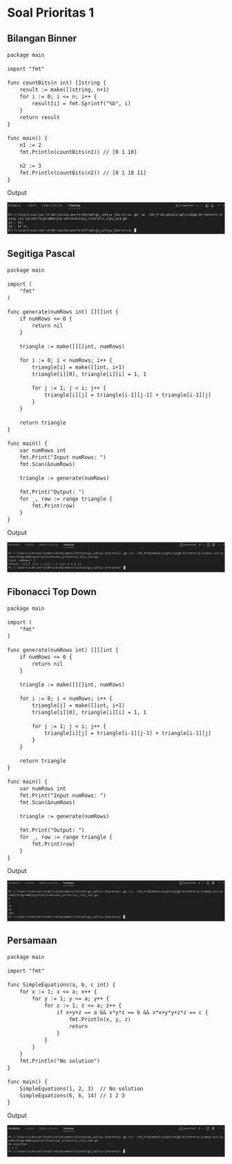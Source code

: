 # Soal Prioritas 1
## Bilangan Binner

```
package main

import "fmt"

func countBits(n int) []string {
    result := make([]string, n+1)
    for i := 0; i <= n; i++ {
        result[i] = fmt.Sprintf("%b", i)
    }
    return result
}

func main() {
    n1 := 2
    fmt.Println(countBits(n1)) // [0 1 10]

    n2 := 3
    fmt.Println(countBits(n2)) // [0 1 10 11]
}
```

Output

![p1_no1](/08_ProblemSolvingParadigm-BruteForce-Greedy-and-DynamicProgramming/screenshots/p1_no1.JPG)

## Segitiga Pascal

```
package main

import (
	"fmt"
)

func generate(numRows int) [][]int {
	if numRows <= 0 {
		return nil
	}

	triangle := make([][]int, numRows)

	for i := 0; i < numRows; i++ {
		triangle[i] = make([]int, i+1)
		triangle[i][0], triangle[i][i] = 1, 1

		for j := 1; j < i; j++ {
			triangle[i][j] = triangle[i-1][j-1] + triangle[i-1][j]
		}
	}

	return triangle
}

func main() {
	var numRows int
	fmt.Print("Input numRows: ")
	fmt.Scan(&numRows)

	triangle := generate(numRows)

	fmt.Print("Output: ")
	for _, row := range triangle {
		fmt.Print(row)
	}
}
```

Output

![p1_no2](/08_ProblemSolvingParadigm-BruteForce-Greedy-and-DynamicProgramming/screenshots/p1_no2.JPG)

## Fibonacci Top Down

```
package main

import (
	"fmt"
)

func generate(numRows int) [][]int {
	if numRows <= 0 {
		return nil
	}

	triangle := make([][]int, numRows)

	for i := 0; i < numRows; i++ {
		triangle[i] = make([]int, i+1)
		triangle[i][0], triangle[i][i] = 1, 1

		for j := 1; j < i; j++ {
			triangle[i][j] = triangle[i-1][j-1] + triangle[i-1][j]
		}
	}

	return triangle
}

func main() {
	var numRows int
	fmt.Print("Input numRows: ")
	fmt.Scan(&numRows)

	triangle := generate(numRows)

	fmt.Print("Output: ")
	for _, row := range triangle {
		fmt.Print(row)
	}
}
```

Output

![p1_no3](/08_ProblemSolvingParadigm-BruteForce-Greedy-and-DynamicProgramming/screenshots/p1_no3.JPG)

## Persamaan

```
package main

import "fmt"

func SimpleEquations(a, b, c int) {
	for x := 1; x <= a; x++ {
		for y := 1; y <= a; y++ {
			for z := 1; z <= a; z++ {
				if x+y+z == a && x*y*z == b && x*x+y*y+z*z == c {
					fmt.Println(x, y, z)
					return
				}
			}
		}
	}
	fmt.Println("No solution")
}

func main() {
	SimpleEquations(1, 2, 3)  // No solution
	SimpleEquations(6, 6, 14) // 1 2 3
}
```

Output

![p1_no4](/08_ProblemSolvingParadigm-BruteForce-Greedy-and-DynamicProgramming/screenshots/p1_no4.JPG)